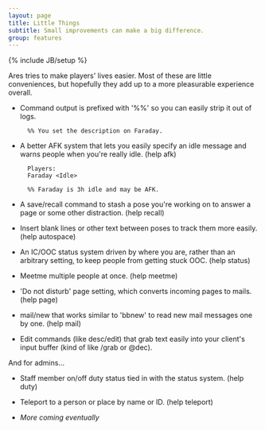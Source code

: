 ```yaml
---
layout: page
title: Little Things
subtitle: Small improvements can make a big difference.
group: features
---
```

{% include JB/setup %}

Ares tries to make players' lives easier.  Most of these are little conveniences, but hopefully they add up to a more pleasurable experience overall.  

* Command output is prefixed with '%%' so you can easily strip it out of logs.

        %% You set the description on Faraday.

* A better AFK system that lets you easily specify an idle message and warns people when you're really idle. (help afk)

        Players:
        Faraday <Idle>
        
        %% Faraday is 3h idle and may be AFK.
    
* A save/recall command to stash a pose you're working on to answer a page or some other distraction. (help recall)

* Insert blank lines or other text between poses to track them more easily. (help autospace)

* An IC/OOC status system driven by where you are, rather than an arbitrary setting, to keep people from getting stuck OOC.  (help status)

* Meetme multiple people at once. (help meetme)

* 'Do not disturb' page setting, which converts incoming pages to mails. (help page)

* mail/new that works similar to 'bbnew' to read new mail messages one by one. (help mail)

* Edit commands (like desc/edit) that grab text easily into your client's input buffer (kind of like /grab or @dec).

And for admins...

* Staff member on/off duty status tied in with the status system. (help duty)

* Teleport to a person or place by name or ID. (help teleport)

* *More coming eventually*